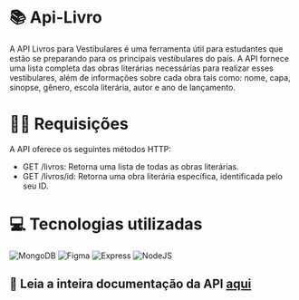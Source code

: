 # 📚 Api-Livro
A API Livros para Vestibulares é uma ferramenta útil para estudantes que estão se preparando para os principais vestibulares do país. A API fornece uma lista completa das obras literárias necessárias para realizar esses vestibulares, além de informações sobre cada obra tais como: nome, capa, sinopse, gênero, escola literária, autor e ano de lançamento.

# 👨‍💻 Requisições
A API oferece os seguintes métodos HTTP:
<ul>
  <li>GET /livros: Retorna uma lista de todas as obras literárias.</li>
  <li>GET /livros/id: Retorna uma obra literária específica, identificada pelo seu ID.</li>
</ul>

# 💻 Tecnologias utilizadas
![MongoDB](https://img.shields.io/badge/MongoDB-4EA94B?style=for-the-badge&logo=mongodb&logoColor=white)
![Figma](https://img.shields.io/badge/Figma-F24E1E?style=for-the-badge&logo=figma&logoColor=white)
![Express](https://img.shields.io/badge/Express%20js-000000?style=for-the-badge&logo=express&logoColor=white)
![NodeJS](https://img.shields.io/badge/Node%20js-339933?style=for-the-badge&logo=nodedotjs&logoColor=white)


## 📰 Leia a inteira documentação da API <a target="blank" href="https://rapidapi.com/kauetrigolodamaceno/api/vestibuloteca">aqui</a>
